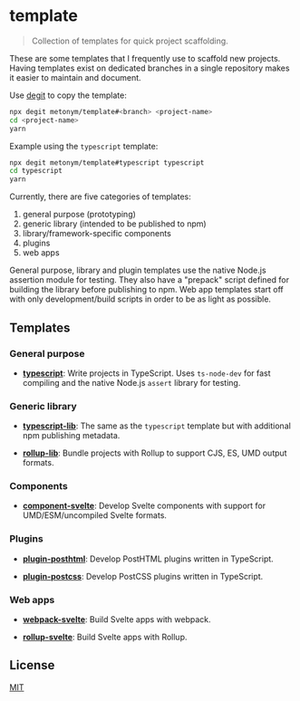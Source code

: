 # template

> Collection of templates for quick project scaffolding.

These are some templates that I frequently use to scaffold new projects. Having templates exist on dedicated branches in a single repository makes it easier to maintain and document.

Use [degit](https://github.com/Rich-Harris/degit) to copy the template:

```sh
npx degit metonym/template#<branch> <project-name>
cd <project-name>
yarn
```

Example using the `typescript` template:

```sh
npx degit metonym/template#typescript typescript
cd typescript
yarn
```

Currently, there are five categories of templates:

1. general purpose (prototyping)
2. generic library (intended to be published to npm)
3. library/framework-specific components
4. plugins
5. web apps

General purpose, library and plugin templates use the native Node.js assertion module for testing. They also have a "prepack" script defined for building the library before publishing to npm. Web app templates start off with only development/build scripts in order to be as light as possible.

## Templates

### General purpose

- **[typescript](https://github.com/metonym/template/tree/typescript)**: Write projects in TypeScript. Uses `ts-node-dev` for fast compiling and the native Node.js `assert` library for testing.

### Generic library

- **[typescript-lib](https://github.com/metonym/template/tree/typescript-lib)**: The same as the `typescript` template but with additional npm publishing metadata.

- **[rollup-lib](https://github.com/metonym/template/tree/rollup-lib)**: Bundle projects with Rollup to support CJS, ES, UMD output formats.

### Components

- **[component-svelte](https://github.com/metonym/template/tree/component-svelte)**: Develop Svelte components with support for UMD/ESM/uncompiled Svelte formats.

### Plugins

- **[plugin-posthtml](https://github.com/metonym/template/tree/plugin-posthtml)**: Develop PostHTML plugins written in TypeScript.

- **[plugin-postcss](https://github.com/metonym/template/tree/plugin-postcss)**: Develop PostCSS plugins written in TypeScript.

### Web apps

- **[webpack-svelte](https://github.com/metonym/template/tree/webpack-svelte)**: Build Svelte apps with webpack.

- **[rollup-svelte](https://github.com/metonym/template/tree/rollup-svelte)**: Build Svelte apps with Rollup.

## License

[MIT](LICENSE)
